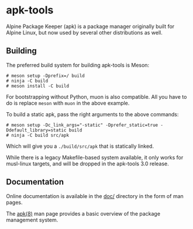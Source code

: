 # apk-tools

Alpine Package Keeper (apk) is a package manager originally built for Alpine Linux,
but now used by several other distributions as well.

## Building

The preferred build system for building apk-tools is Meson:

```
# meson setup -Dprefix=/ build
# ninja -C build
# meson install -C build
```

For bootstrapping without Python, muon is also compatible. All you have to do is replace `meson` with `muon` in the above example.

To build a static apk, pass the right arguments to the above commands:

```
# meson setup -Dc_link_args="-static" -Dprefer_static=true -Ddefault_library=static build
# ninja -C build src/apk
```

Which will give you a `./build/src/apk` that is statically linked.

While there is a legacy Makefile-based system available, it only works for musl-linux
targets, and will be dropped in the apk-tools 3.0 release.

## Documentation

Online documentation is available in the [doc/](doc/) directory in the form of man pages.

The [apk(8)](doc/apk.8.scd) man page provides a basic overview of the package management
system.
